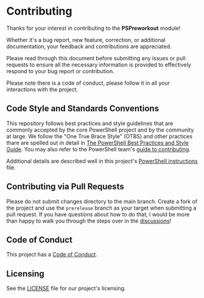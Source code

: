 # Contributing

Thanks for your interest in contributing to the **PSPreworkout** module!

Whether it's a bug report, new feature, correction, or additional documentation, your feedback and contributions are appreciated.

Please read through this document before submitting any issues or pull requests to ensure all the necessary information is provided to effectively respond to your bug report or contribution.

Please note there is a code of conduct, please follow it in all your interactions with the project.

## Code Style and Standards Conventions

This repository follows best practices and style guidelines that are commonly accepted by the core PowerShell project and by the community at large. We follow the "One True Brace Style" (OTBS) and other practices thare are spelled out in detail in [The PowerShell Best Practices and Style Guide](https://github.com/PoshCode/PowerShellPracticeAndStyle). You may also refer to the PowerShell team's [guide to contributing](https://learn.microsoft.com/en-us/powershell/scripting/community/contributing/overview).

Additional details are described well in this project's [PowerShell instructions](instructions/powershell.instructions.md) file.

## Contributing via Pull Requests

Please do not submit changes directory to the main branch. Create a fork of the project and use the `prerelease` branch as your target when submitting a pull request. If you have questions about how to do that, I would be more than happy to walk you through the steps over in the [discussions](https://github.com/SamErde/PSPreworkout/discussions)!

## Code of Conduct

This project has a [Code of Conduct](CODE_OF_CONDUCT.md).

## Licensing

See the [LICENSE](LICENSE) file for our project's licensing.
